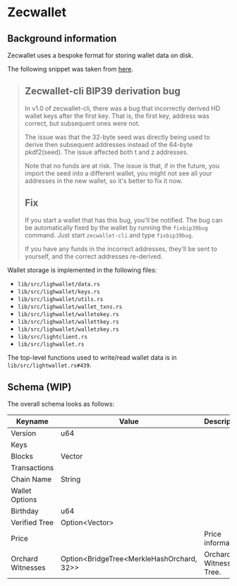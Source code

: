 # Zecwallet

## Background information

Zecwallet uses a bespoke format for storing wallet data on disk.

The following snippet was taken from [here](https://github.com/adityapk00/zecwallet-light-cli/blob/bea9a26e3dcf6ed1dcc703848a942d343e38360c/bip39bug.md).

> ## Zecwallet-cli BIP39 derivation bug
>
> In v1.0 of zecwallet-cli, there was a bug that incorrectly derived HD wallet keys after the first key. That is, the first key, address was correct, but subsequent ones were not.
>
> The issue was that the 32-byte seed was directly being used to derive then subsequent addresses instead of the 64-byte pkdf2(seed). The issue affected both t and z addresses.
>
> Note that no funds are at risk. The issue is that, if in the future, you import the seed into a different wallet, you might not see all your addresses in the new wallet, so it's better to fix it now.
>
> ## Fix
>
> If you start a wallet that has this bug, you'll be notified.
> The bug can be automatically fixed by the wallet by running the `fixbip39bug` command. Just start `zecwallet-cli` and type `fixbip39bug`.
>
> If you have any funds in the incorrect addresses, they'll be sent to yourself, and the correct addresses re-derived.

Wallet storage is implemented in the following files:

- `lib/src/lighwallet/data.rs`
- `lib/src/lighwallet/keys.rs`
- `lib/src/lighwallet/utils.rs`
- `lib/src/lighwallet/wallet_txns.rs`
- `lib/src/lighwallet/walletokey.rs`
- `lib/src/lighwallet/wallettkey.rs`
- `lib/src/lighwallet/walletzkey.rs`
- `lib/src/lightclient.rs`
- `lib/src/lighwallet.rs`

The top-level functions used to write/read wallet data is in `lib/src/lightwallet.rs#439`.

## Schema (WIP)

The overall schema looks as follows:

| Keyname           | Value                                     | Description             |
| ----------------- | ----------------------------------------- | ----------------------- |
| Version           | u64                                       |                         |
| Keys              |                                           |                         |
| Blocks            | Vector                                    |                         |
| Transactions      |                                           |                         |
| Chain Name        | String                                    |                         |
| Wallet Options    |                                           |                         |
| Birthday          | u64                                       |                         |
| Verified Tree     | Option<Vector<u8>>                        |                         |
| Price             |                                           | Price information.      |
| Orchard Witnesses | Option<BridgeTree<MerkleHashOrchard, 32>> | Orchard Witnesses Tree. |
